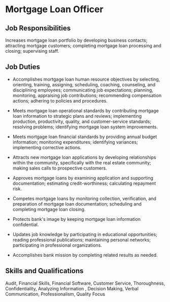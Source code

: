 # Mortgage Loan Officer

## Job Responsibilities

Increases mortgage loan portfolio by developing business contacts; attracting mortgage customers; completing mortgage loan processing and closing; supervising staff.

## Job Duties

* Accomplishes mortgage loan human resource objectives by selecting, orienting, training, assigning, scheduling, coaching, counseling, and disciplining employees; communicating job expectations; planning, monitoring, appraising job contributions; recommending compensation actions; adhering to policies and procedures.

* Meets mortgage loan operational standards by contributing mortgage loan information to strategic plans and reviews; implementing production, productivity, quality, and customer-service standards; resolving problems; identifying mortgage loan system improvements.

* Meets mortgage loan financial standards by providing annual budget information; monitoring expenditures; identifying variances; implementing corrective actions.

* Attracts new mortgage loan applications by developing relationships within the community, specifically with the real estate community; making sales calls to prospective customers.

* Approves mortgage loans by examining application and supporting documentation; estimating credit-worthiness; calculating repayment risk.

* Competes mortgage loans by monitoring collection, verification, and preparation of mortgage loan documentation; scheduling and completing mortgage loan closing.

* Protects bank&apos;s image by keeping mortgage loan information confidential.

* Updates job knowledge by participating in educational opportunities; reading professional publications; maintaining personal networks; participating in professional organizations.

* Accomplishes bank mission by completing related results as needed.

## Skills and Qualifications

Audit, Financial Skills, Financial Software, Customer Service, Thoroughness, Confidentiality, Analyzing Information , Decision Making, Verbal Communication, Professionalism, Quality Focus

